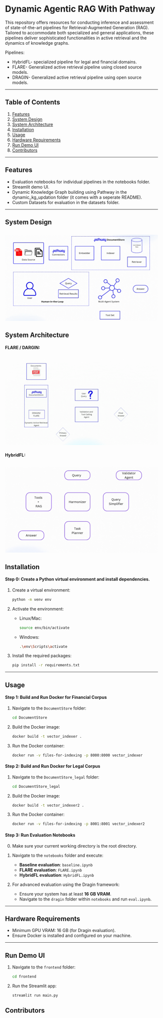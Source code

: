 
# Dynamic  Agentic RAG With Pathway

This repository offers resources for conducting inference and assessment of state-of-the-art pipelines for Retrieval-Augmented Generation (RAG). Tailored to accommodate both specialized and general applications, these pipelines deliver sophisticated functionalities in active retrieval and the dynamics of knowledge graphs.

Pipelines:
- HybridFL- specialized pipeline for legal and financial domains.
- FLARE- Generalized active retrieval pipeline using closed source models.
- DRAGIN- Generalized active retrieval pipeline using open source models.



---

## Table of Contents

1. [Features](#features)  
2. [System Design](#system-design)  
3. [System Architecture](#system-architecture)  
4. [Installation](#installation)  
5. [Usage](#usage)  
6. [Hardware Requirements](#hardware-requirements)  
7. [Run Demo UI](#run-demo-ui)    
8. [Contributors](#contributors)  


---

## Features

- Evaluation notebooks for individual pipelines in the notebooks folder.  
- Streamlit demo UI.  
- Dynamic Knowledge Graph building using Pathway in the dynamic_kg_updation folder (it comes with a seperate README).  
- Custom Datasets for evaluation in the datasets folder.

---
## System Design
![system-design GIF](Readme-elements/System_Design.gif)
---

## System Architecture
#### FLARE / DARGIN:
![flare/dragin GIF](/Readme-elements/DAR.gif)
---
#### HybridFL:
![hybridfl GIF](/Readme-elements/HYBRIDFL.gif)
---


## Installation

#### Step 0: Create a Python virtual environment and install dependencies.  

1. Create a virtual environment:  

   ```bash
   python -m venv env
   ```
3. Activate the environment:  
   - Linux/Mac:  
     ```bash
     source env/bin/activate
     ```
   - Windows:  
     ```bash
     .\env\Scripts\activate
     ```
4. Install the required packages:  
   ```bash
   pip install -r requirements.txt
   ```

---

## Usage

#### Step 1: Build and Run Docker for Financial Corpus

1. Navigate to the `DocumentStore` folder:  
   ```bash
   cd DocumentStore
   ```
2. Build the Docker image:  
   ```bash
   docker build -t vector_indexer .
   ```
3. Run the Docker container:  
   ```bash
   docker run -v files-for-indexing -p 8000:8000 vector_indexer
   ```

#### Step 2: Build and Run Docker for Legal Corpus

1. Navigate to the `DocumentStore_legal` folder:  
   ```bash
   cd DocumentStore_legal
   ```
2. Build the Docker image:  
   ```bash
   docker build -t vector_indexer2 .
   ```
3. Run the Docker container:  
   ```bash
   docker run -v files-for-indexing -p 8001:8001 vector_indexer2
   ```

#### Step 3: Run Evaluation Notebooks

0. Make sure your current working directory is the root directory.

1. Navigate to the `notebooks` folder and execute:  
   - **Baseline evaluation**: `baseline.ipynb`  
   - **FLARE evaluation**: `FLARE.ipynb`  
   - **HybridFL evaluation**: `HybridFL.ipynb`  
2. For advanced evaluation using the Dragin framework:  
   - Ensure your system has at least **16 GB VRAM**.  
   - Navigate to the `dragin` folder within `notebooks` and run `eval.ipynb`.

---

## Hardware Requirements

- Minimum GPU VRAM: 16 GB (for Dragin evaluation).  
- Ensure Docker is installed and configured on your machine.  

---
## Run Demo UI

<!-- - to run the entire frontend `streamlit run main.py` -->
1. Navigate to the `frontend` folder:  
   ```bash
   cd frontend
   ```
2. Run the Streamlit app:  
   ```bash
   streamlit run main.py
   ```


## Contributors

